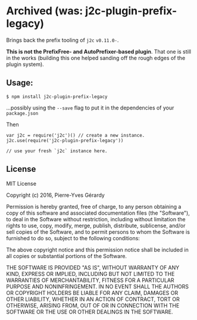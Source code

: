 # Archived (was: j2c-plugin-prefix-legacy)

Brings back the prefix tooling of `j2c` `v0.11.0-`.

**This is not the PrefixFree- and AutoPrefixer-based plugin**. That one is still in the works (building this one helped sanding off the rough edges of the plugin system).

## Usage:


```SH
$ npm install j2c-plugin-prefix-legacy
```

...possibly using the `--save` flag to put it in the dependencies of your `package.json`

Then

```JS
var j2c = require('j2c')() // create a new instance.
j2c.use(require('j2c-plugin-prefix-legacy'))

// use your fresh `j2c` instance here.
```

## License

MIT License

Copyright (c) 2016, Pierre-Yves Gérardy

Permission is hereby granted, free of charge, to any person obtaining a copy
of this software and associated documentation files (the "Software"), to deal
in the Software without restriction, including without limitation the rights
to use, copy, modify, merge, publish, distribute, sublicense, and/or sell
copies of the Software, and to permit persons to whom the Software is
furnished to do so, subject to the following conditions:

The above copyright notice and this permission notice shall be included in
all copies or substantial portions of the Software.

THE SOFTWARE IS PROVIDED "AS IS", WITHOUT WARRANTY OF ANY KIND, EXPRESS OR
IMPLIED, INCLUDING BUT NOT LIMITED TO THE WARRANTIES OF MERCHANTABILITY,
FITNESS FOR A PARTICULAR PURPOSE AND NONINFRINGEMENT. IN NO EVENT SHALL THE
AUTHORS OR COPYRIGHT HOLDERS BE LIABLE FOR ANY CLAIM, DAMAGES OR OTHER
LIABILITY, WHETHER IN AN ACTION OF CONTRACT, TORT OR OTHERWISE, ARISING FROM,
OUT OF OR IN CONNECTION WITH THE SOFTWARE OR THE USE OR OTHER DEALINGS IN
THE SOFTWARE.

